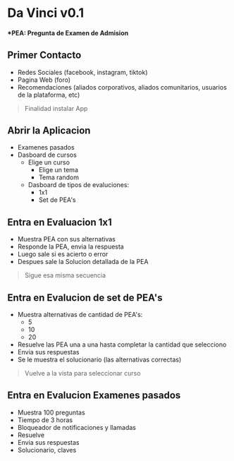 # Da Vinci v0.1

#### *PEA: Pregunta de Examen de Admision

## Primer Contacto
- Redes Sociales (facebook, instagram, tiktok)
- Pagina Web (foro)
- Recomendaciones (aliados corporativos, aliados comunitarios, usuarios de la plataforma, etc)
>Finalidad instalar App

## Abrir la Aplicacion
- Examenes pasados
- Dasboard de cursos
    - Elige un curso
        - Elige un tema
        - Tema random
    - Dasboard de tipos de evaluciones:
        - 1x1
        - Set de PEA's

## Entra en Evaluacion 1x1
- Muestra PEA con sus alternativas
- Responde la PEA, envia la respuesta
- Luego sale si es acierto o error
- Despues sale la Solucion detallada de la PEA
>Sigue esa misma secuencia

## Entra en Evalucion de set de PEA's
- Muestra alternativas de cantidad de PEA's:
    - 5
    - 10
    - 20
- Resuelve las PEA una a una hasta completar la cantidad que selecciono
- Envia sus respuestas
- Se le muestra el solucionario (las  alternativas correctas)
>Vuelve a la vista para seleccionar curso

## Entra en Evalucion Examenes pasados
- Muestra 100 preguntas
- Tiempo de 3 horas 
- Bloqueador de notificaciones y llamadas
- Resuelve
- Envia sus respuestas
- Solucionario, claves
